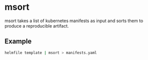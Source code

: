 # msort

msort takes a list of kubernetes manifests as input and sorts them to produce a reproducible artifact.

## Example

``` bash
helmfile template | msort > manifests.yaml
```
